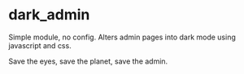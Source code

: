 # dark_admin

Simple module, no config. Alters admin pages into dark mode using javascript and css.

Save the eyes, save the planet, save the admin.
